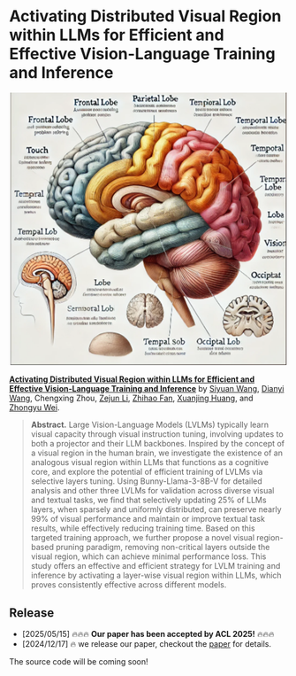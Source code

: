 # Activating Distributed Visual Region within LLMs for Efficient and Effective Vision-Language Training and Inference

<p align="center">
    <img src="img/intro.png" width="500" height="auto">
</p>

[**Activating Distributed Visual Region within LLMs for Efficient and Effective Vision-Language Training and Inference**](https://arxiv.org/abs/2412.12785) by
[Siyuan Wang](https://siyuanwangw.github.io/), 
[Dianyi Wang](https://github.com/AlenjandroWang), 
Chengxing Zhou,
[Zejun Li](https://scholar.google.com/citations?user=FYppLbUAAAAJ&hl=zh-CN),
[Zhihao Fan](https://libertfan.github.io/),
[Xuanjing Huang](https://xuanjing-huang.github.io/), and
[Zhongyu Wei](https://scholar.google.com/citations?user=AjLDxxgAAAAJ&hl=zh-CN).

> **Abstract.** Large Vision-Language Models (LVLMs) typically learn visual capacity through visual instruction tuning, involving updates to both a
projector and their LLM backbones. Inspired
by the concept of a visual region in the human
brain, we investigate the existence of an analogous visual region within LLMs that functions
as a cognitive core, and explore the potential
of efficient training of LVLMs via selective
layers tuning. Using Bunny-Llama-3-8B-V
for detailed analysis and other three LVLMs
for validation across diverse visual and textual
tasks, we find that selectively updating 25%
of LLMs layers, when sparsely and uniformly
distributed, can preserve nearly 99% of visual
performance and maintain or improve textual
task results, while effectively reducing training
time. Based on this targeted training approach,
we further propose a novel visual region-based
pruning paradigm, removing non-critical layers
outside the visual region, which can achieve
minimal performance loss. This study offers an
effective and efficient strategy for LVLM training and inference by activating a layer-wise
visual region within LLMs, which proves consistently effective across different models.


## Release

- [2025/05/15] 🔥🔥🔥 **Our paper has been accepted by ACL 2025!** 🔥🔥🔥
- [2024/12/17] 🔥 we release our paper, checkout the [paper](https://arxiv.org/pdf/2410.09575) for details.

The source code will be coming soon!
